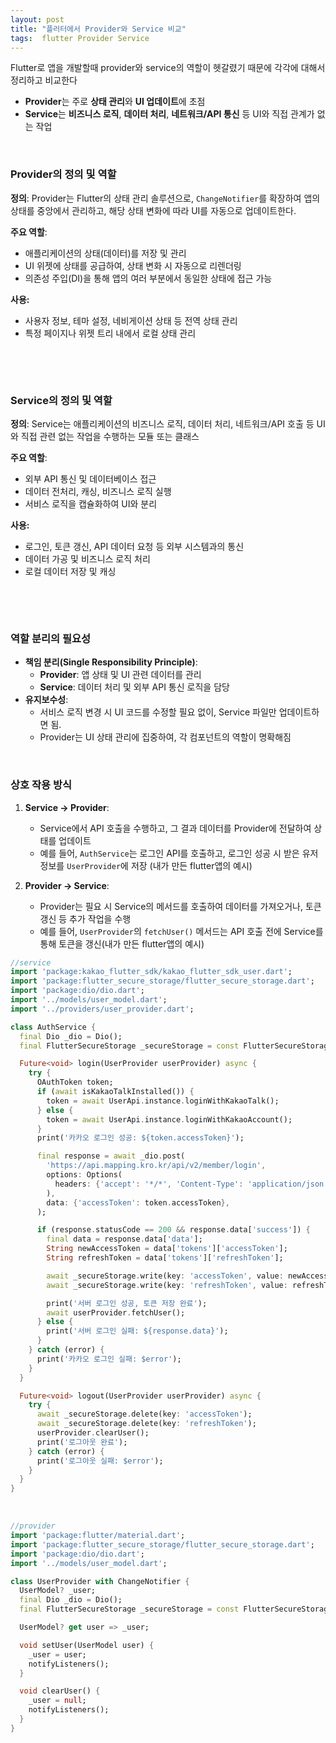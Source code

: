 ```yaml
---
layout: post
title: "플러터에서 Provider와 Service 비교"
tags:  flutter Provider Service
---
```


Flutter로 앱을 개발할때 provider와 service의 역할이 헷갈렸기 때문에 각각에 대해서 정리하고 비교한다

- **Provider**는 주로 **상태 관리**와 **UI 업데이트**에 초점 
- **Service**는 **비즈니스 로직**, **데이터 처리**, **네트워크/API 통신** 등 UI와 직접 관계가 없는 작업

&nbsp;

### Provider의 정의 및 역할

**정의**: Provider는 Flutter의 상태 관리 솔루션으로, `ChangeNotifier`를 확장하여 앱의 상태를 중앙에서 관리하고, 해당 상태 변화에 따라 UI를 자동으로 업데이트한다.

**주요 역할**:

- 애플리케이션의 상태(데이터)를 저장 및 관리
- UI 위젯에 상태를 공급하여, 상태 변화 시 자동으로 리렌더링
- 의존성 주입(DI)을 통해 앱의 여러 부분에서 동일한 상태에 접근 가능

**사용:**

- 사용자 정보, 테마 설정, 네비게이션 상태 등 전역 상태 관리
- 특정 페이지나 위젯 트리 내에서 로컬 상태 관리

&nbsp;

&nbsp;

### Service의 정의 및 역할

**정의**: Service는 애플리케이션의 비즈니스 로직, 데이터 처리, 네트워크/API 호출 등 UI와 직접 관련 없는 작업을 수행하는 모듈 또는 클래스

**주요 역할**:

- 외부 API 통신 및 데이터베이스 접근
- 데이터 전처리, 캐싱, 비즈니스 로직 실행
- 서비스 로직을 캡슐화하여 UI와 분리

**사용:**

- 로그인, 토큰 갱신, API 데이터 요청 등 외부 시스템과의 통신
- 데이터 가공 및 비즈니스 로직 처리
- 로컬 데이터 저장 및 캐싱

&nbsp;

&nbsp;

### 역할 분리의 필요성

- **책임 분리(Single Responsibility Principle)**:  
  - **Provider**: 앱 상태 및 UI 관련 데이터를 관리  
  - **Service**: 데이터 처리 및 외부 API 통신 로직을 담당
- **유지보수성**:  
  - 서비스 로직 변경 시 UI 코드를 수정할 필요 없이, Service 파일만 업데이트하면 됨.
  - Provider는 UI 상태 관리에 집중하여, 각 컴포넌트의 역할이 명확해짐

&nbsp;

### 상호 작용 방식

1. **Service → Provider**:  
   - Service에서 API 호출을 수행하고, 그 결과 데이터를 Provider에 전달하여 상태를 업데이트
   - 예를 들어, `AuthService`는 로그인 API를 호출하고, 로그인 성공 시 받은 유저 정보를 `UserProvider`에 저장 (내가 만든 flutter앱의 예시)

2. **Provider → Service**:  
   - Provider는 필요 시 Service의 메서드를 호출하여 데이터를 가져오거나, 토큰 갱신 등 추가 작업을 수행
   - 예를 들어, `UserProvider`의 `fetchUser()` 메서드는 API 호출 전에 Service를 통해 토큰을 갱신(내가 만든 flutter앱의 예시)



``` dart
//service
import 'package:kakao_flutter_sdk/kakao_flutter_sdk_user.dart';
import 'package:flutter_secure_storage/flutter_secure_storage.dart';
import 'package:dio/dio.dart';
import '../models/user_model.dart';
import '../providers/user_provider.dart';

class AuthService {
  final Dio _dio = Dio();
  final FlutterSecureStorage _secureStorage = const FlutterSecureStorage();

  Future<void> login(UserProvider userProvider) async {
    try {
      OAuthToken token;
      if (await isKakaoTalkInstalled()) {
        token = await UserApi.instance.loginWithKakaoTalk();
      } else {
        token = await UserApi.instance.loginWithKakaoAccount();
      }
      print('카카오 로그인 성공: ${token.accessToken}');

      final response = await _dio.post(
        'https://api.mapping.kro.kr/api/v2/member/login',
        options: Options(
          headers: {'accept': '*/*', 'Content-Type': 'application/json'},
        ),
        data: {'accessToken': token.accessToken},
      );

      if (response.statusCode == 200 && response.data['success']) {
        final data = response.data['data'];
        String newAccessToken = data['tokens']['accessToken'];
        String refreshToken = data['tokens']['refreshToken'];

        await _secureStorage.write(key: 'accessToken', value: newAccessToken);
        await _secureStorage.write(key: 'refreshToken', value: refreshToken);

        print('서버 로그인 성공, 토큰 저장 완료');
        await userProvider.fetchUser();
      } else {
        print('서버 로그인 실패: ${response.data}');
      }
    } catch (error) {
      print('카카오 로그인 실패: $error');
    }
  }

  Future<void> logout(UserProvider userProvider) async {
    try {
      await _secureStorage.delete(key: 'accessToken');
      await _secureStorage.delete(key: 'refreshToken');
      userProvider.clearUser();
      print('로그아웃 완료');
    } catch (error) {
      print('로그아웃 실패: $error');
    }
  }
}
```

&nbsp;

``` dart
//provider
import 'package:flutter/material.dart';
import 'package:flutter_secure_storage/flutter_secure_storage.dart';
import 'package:dio/dio.dart';
import '../models/user_model.dart';

class UserProvider with ChangeNotifier {
  UserModel? _user;
  final Dio _dio = Dio();
  final FlutterSecureStorage _secureStorage = const FlutterSecureStorage();

  UserModel? get user => _user;

  void setUser(UserModel user) {
    _user = user;
    notifyListeners();
  }

  void clearUser() {
    _user = null;
    notifyListeners();
  }
}

```

